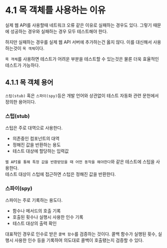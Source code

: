 # 4.1 목 객체를 사용하는 이유

실제 웹 API를 사용할때 네트워크 오류 같은 이유로 실패하는 경우도 있다.
그렇기 때문에 성공하는 경우와 실패하는 경우 모두 테스트해야 한다.

하지만 실패하는 경우를 실제 웹 API 서버에 추가하는건 옳지 않다. 이를 대신해서 사용하는것이 `목 객체`이다.

`목 객체`를 사용하면 테스트가 어려운 부분을 테스트할 수 있는것은 물론 더욱 효율적인 테스트가 가능하다.

## 4.1.1 목 객체 용어

`스텁(stub)` 혹은 `스파이(spy)`등은 개발 언어와 상관없이 테스트 자동화 관련 문헌에서 정의한 용어이다.

### 스텁(stub)

스텁은 주로 대역으로 사용한다.

-   의존중인 컴포넌트의 대역
-   정해진 값을 반환하는 용도
-   테스트 대상에 할당하는 입력값

`웹 API를 통해 특정 값을 반환받았을 때 어떤 동작을 해야한다`와 같은 테스트에 스텁을 사용한다.<br>
테스트 대상이 스텁에 접근하면 스텁은 정해진 값을 반환한다.

### 스파이(spy)

스파이는 주로 기록하는 용도다.

-   함수나 메서드의 호출 기록
-   호출된 횟수나 실행시 사용한 인수 기록
-   테스트 대상의 출력 확인

대표적인 경우로 인수로 받은 `콜백 함수`를 검증하는 것이다. 콜백 함수가 실행된 횟수, 실행시 사용한 인수 등을 기록하여 의도대로 콜백이 호출됐는지 검증할 수 있다.
